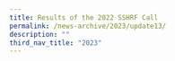 ```yaml
---
title: Results of the 2022 SSHRF Call
permalink: /news-archive/2023/update13/
description: ""
third_nav_title: "2023"
---
```

